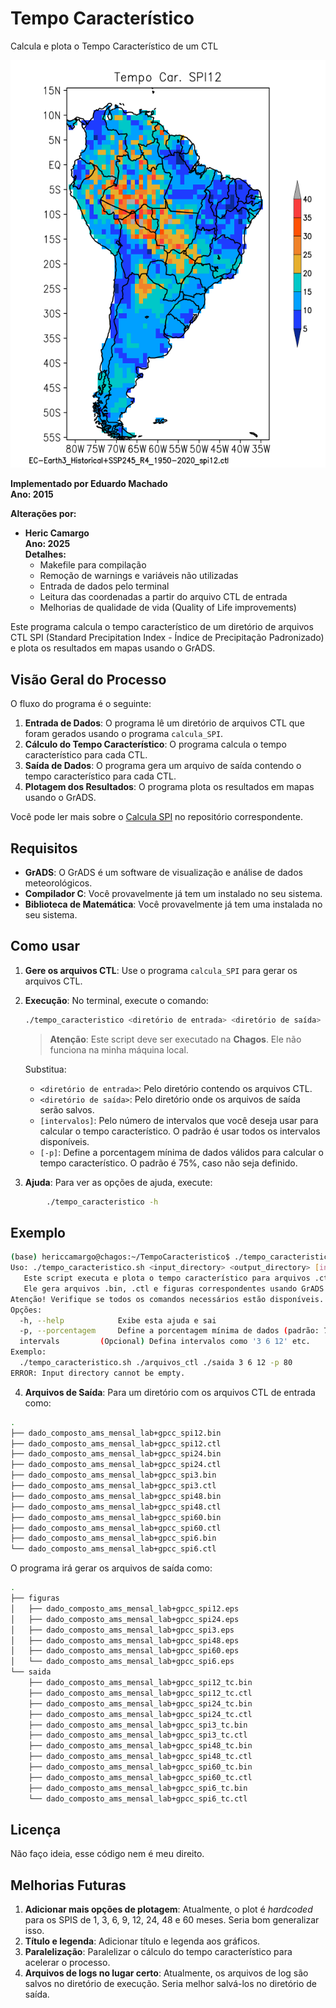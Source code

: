 # Tempo Característico

Calcula e plota o Tempo Característico de um CTL

![SPI](src/pics/EC-Earth3_Historical+SSP245_R4_1950-2020_spi12.png)

**Implementado por Eduardo Machado**  
**Ano: 2015**

**Alterações por:**
- **Heric Camargo**  
  **Ano: 2025**  
  **Detalhes:**
  - Makefile para compilação
  - Remoção de warnings e variáveis não utilizadas
  - Entrada de dados pelo terminal
  - Leitura das coordenadas a partir do arquivo CTL de entrada
  - Melhorias de qualidade de vida (Quality of Life improvements)

Este programa calcula o tempo característico de um diretório de arquivos CTL SPI (Standard Precipitation Index - Índice de Precipitação Padronizado) e plota os resultados em mapas usando o GrADS.

## Visão Geral do Processo

O fluxo do programa é o seguinte:

1. **Entrada de Dados**: O programa lê um diretório de arquivos CTL que foram gerados usando o programa `calcula_SPI`. 
2. **Cálculo do Tempo Característico**: O programa calcula o tempo característico para cada CTL.
3. **Saída de Dados**: O programa gera um arquivo de saída contendo o tempo característico para cada CTL.
4. **Plotagem dos Resultados**: O programa plota os resultados em mapas usando o GrADS.

Você pode ler mais sobre o [Calcula SPI](https://github.com/herijooj/calcula_SPI) no repositório correspondente.

## Requisitos

- **GrADS**: O GrADS é um software de visualização e análise de dados meteorológicos.
- **Compilador C**: Você provavelmente já tem um instalado no seu sistema.
- **Biblioteca de Matemática**: Você provavelmente já tem uma instalada no seu sistema.

## Como usar

1. **Gere os arquivos CTL**: Use o programa `calcula_SPI` para gerar os arquivos CTL.

2. **Execução**:
   No terminal, execute o comando:

   ```bash
   ./tempo_caracteristico <diretório de entrada> <diretório de saída> [intervalos] [-p]
   ```

   > **Atenção**: Este script deve ser executado na **Chagos**. Ele não funciona na minha máquina local.

    Substitua:
    - `<diretório de entrada>`: Pelo diretório contendo os arquivos CTL.
    - `<diretório de saída>`: Pelo diretório onde os arquivos de saída serão salvos.
    - `[intervalos]`: Pelo número de intervalos que você deseja usar para calcular o tempo característico. O padrão é usar todos os intervalos disponíveis.
    - `[-p]`: Define a porcentagem mínima de dados válidos para calcular o tempo característico. O padrão é 75%, caso não seja definido.

3. **Ajuda**:
      Para ver as opções de ajuda, execute:

```bash
        ./tempo_caracteristico -h
```

## Exemplo

```bash
(base) hericcamargo@chagos:~/TempoCaracteristico$ ./tempo_caracteristico.sh 
Uso: ./tempo_caracteristico.sh <input_directory> <output_directory> [intervals] [options]
   Este script executa e plota o tempo característico para arquivos .ctl contendo '_spi'.
   Ele gera arquivos .bin, .ctl e figuras correspondentes usando GrADS.
Atenção! Verifique se todos os comandos necessários estão disponíveis.
Opções:
  -h, --help            Exibe esta ajuda e sai
  -p, --porcentagem     Define a porcentagem mínima de dados (padrão: 75)
  intervals         (Opcional) Defina intervalos como '3 6 12' etc.
Exemplo:
  ./tempo_caracteristico.sh ./arquivos_ctl ./saida 3 6 12 -p 80
ERROR: Input directory cannot be empty.
```

4. **Arquivos de Saída**:
   Para um diretório com os arquivos CTL de entrada como:

```bash
.
├── dado_composto_ams_mensal_lab+gpcc_spi12.bin
├── dado_composto_ams_mensal_lab+gpcc_spi12.ctl
├── dado_composto_ams_mensal_lab+gpcc_spi24.bin
├── dado_composto_ams_mensal_lab+gpcc_spi24.ctl
├── dado_composto_ams_mensal_lab+gpcc_spi3.bin
├── dado_composto_ams_mensal_lab+gpcc_spi3.ctl
├── dado_composto_ams_mensal_lab+gpcc_spi48.bin
├── dado_composto_ams_mensal_lab+gpcc_spi48.ctl
├── dado_composto_ams_mensal_lab+gpcc_spi60.bin
├── dado_composto_ams_mensal_lab+gpcc_spi60.ctl
├── dado_composto_ams_mensal_lab+gpcc_spi6.bin
└── dado_composto_ams_mensal_lab+gpcc_spi6.ctl
```

   O programa irá gerar os arquivos de saída como:

```bash
.
├── figuras
│   ├── dado_composto_ams_mensal_lab+gpcc_spi12.eps
│   ├── dado_composto_ams_mensal_lab+gpcc_spi24.eps
│   ├── dado_composto_ams_mensal_lab+gpcc_spi3.eps
│   ├── dado_composto_ams_mensal_lab+gpcc_spi48.eps
│   ├── dado_composto_ams_mensal_lab+gpcc_spi60.eps
│   └── dado_composto_ams_mensal_lab+gpcc_spi6.eps
└── saida
    ├── dado_composto_ams_mensal_lab+gpcc_spi12_tc.bin
    ├── dado_composto_ams_mensal_lab+gpcc_spi12_tc.ctl
    ├── dado_composto_ams_mensal_lab+gpcc_spi24_tc.bin
    ├── dado_composto_ams_mensal_lab+gpcc_spi24_tc.ctl
    ├── dado_composto_ams_mensal_lab+gpcc_spi3_tc.bin
    ├── dado_composto_ams_mensal_lab+gpcc_spi3_tc.ctl
    ├── dado_composto_ams_mensal_lab+gpcc_spi48_tc.bin
    ├── dado_composto_ams_mensal_lab+gpcc_spi48_tc.ctl
    ├── dado_composto_ams_mensal_lab+gpcc_spi60_tc.bin
    ├── dado_composto_ams_mensal_lab+gpcc_spi60_tc.ctl
    ├── dado_composto_ams_mensal_lab+gpcc_spi6_tc.bin
    └── dado_composto_ams_mensal_lab+gpcc_spi6_tc.ctl
```

## Licença

Não faço ideia, esse código nem é meu direito.

## Melhorias Futuras

1. **Adicionar mais opções de plotagem**: Atualmente, o plot é *hardcoded* para os SPIS de 1, 3, 6, 9, 12, 24, 48 e 60 meses. Seria bom generalizar isso.
2. **Título e legenda**: Adicionar título e legenda aos gráficos.
3. **Paralelização**: Paralelizar o cálculo do tempo característico para acelerar o processo.
4. **Arquivos de logs no lugar certo**: Atualmente, os arquivos de log são salvos no diretório de execução. Seria melhor salvá-los no diretório de saída.
